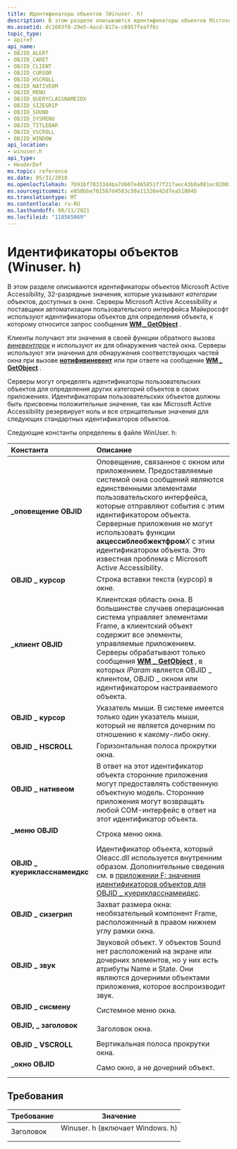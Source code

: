 ```yaml
---
title: Идентификаторы объектов (Winuser. h)
description: В этом разделе описываются идентификаторы объектов Microsoft Active Accessibility, 32-разрядные значения, которые указывают категории объектов, доступных в окне.
ms.assetid: dc1603f8-29e5-4acd-817a-c6957feaff6c
topic_type:
- apiref
api_name:
- OBJID_ALERT
- OBJID_CARET
- OBJID_CLIENT
- OBJID_CURSOR
- OBJID_HSCROLL
- OBJID_NATIVEOM
- OBJID_MENU
- OBJID_QUERYCLASSNAMEIDX
- OBJID_SIZEGRIP
- OBJID_SOUND
- OBJID_SYSMENU
- OBJID_TITLEBAR
- OBJID_VSCROLL
- OBJID_WINDOW
api_location:
- winuser.h
api_type:
- HeaderDef
ms.topic: reference
ms.date: 05/31/2018
ms.openlocfilehash: 7b91bf70333d4ba7d607e465851f7f217aec43b0a081ec020017321fe30a7ede
ms.sourcegitcommit: e858bbe701567d4583c50a11326e42d7ea51804b
ms.translationtype: MT
ms.contentlocale: ru-RU
ms.lasthandoff: 08/11/2021
ms.locfileid: "118565069"
---
```

# <a name="object-identifiers-winuserh"></a>Идентификаторы объектов (Winuser. h)

В этом разделе описываются идентификаторы объектов Microsoft Active Accessibility, 32-разрядные значения, которые указывают *категории* объектов, доступных в окне. Серверы Microsoft Active Accessibility и поставщики автоматизации пользовательского интерфейса Майкрософт используют идентификаторы объектов для определения объекта, к которому относится запрос сообщения [**WM \_ GetObject**](wm-getobject.md) .

Клиенты получают эти значения в своей функции обратного вызова [*виневентпрок*](/windows/desktop/api/Winuser/nc-winuser-wineventproc) и используют их для обнаружения частей окна. Серверы используют эти значения для обнаружения соответствующих частей окна при вызове [**нотифивиневент**](/windows/desktop/api/Winuser/nf-winuser-notifywinevent) или при ответе на сообщение [**WM \_ GetObject**](wm-getobject.md) .

Серверы могут определять идентификаторы пользовательских объектов для определения других категорий объектов в своих приложениях. Идентификаторам пользовательских объектов должны быть присвоены положительные значения, так как Microsoft Active Accessibility резервирует ноль и все отрицательные значения для следующих стандартных идентификаторов объектов.

Следующие константы определены в файле WinUser. h:



| Константа                                                                                                                                                                                    | Описание                                                                                                                                                                                                                                                                                                                                            |
|:--------------------------------------------------------------------------------------------------------------------------------------------------------------------------------------------|:-------------------------------------------------------------------------------------------------------------------------------------------------------------------------------------------------------------------------------------------------------------------------------------------------------------------------------------------------------|
| <span id="OBJID_ALERT"></span><span id="objid_alert"></span><dl> <dt>**\_оповещение OBJID**</dt> </dl>                                     | Оповещение, связанное с окном или приложением. Предоставляемые системой окна сообщений являются единственными элементами пользовательского интерфейса, которые отправляют события с этим идентификатором объекта. Серверные приложения не могут использовать функции **акцессиблеобжектфром**_X_ с этим идентификатором объекта. Это известная проблема с Microsoft Active Accessibility.<br/>          |
| <span id="OBJID_CARET"></span><span id="objid_caret"></span><dl> <dt>**OBJID \_ курсор**</dt> </dl>                                     | Строка вставки текста (курсор) в окне.<br/>                                                                                                                                                                                                                                                                                               |
| <span id="OBJID_CLIENT"></span><span id="objid_client"></span><dl> <dt>**\_клиент OBJID**</dt> </dl>                                  | Клиентская область окна. В большинстве случаев операционная система управляет элементами Frame, а клиентский объект содержит все элементы, управляемые приложением. Серверы обрабатывают только сообщения [**WM \_ GetObject**](wm-getobject.md) , в которых *lParam* является OBJID \_ клиентом, OBJID \_ окном или идентификатором настраиваемого объекта.<br/> |
| <span id="OBJID_CURSOR"></span><span id="objid_cursor"></span><dl> <dt>**OBJID \_ курсор**</dt> </dl>                                  | Указатель мыши. В системе имеется только один указатель мыши, который не является дочерним по отношению к какому-либо окну.<br/>                                                                                                                                                                                                                                      |
| <span id="OBJID_HSCROLL"></span><span id="objid_hscroll"></span><dl> <dt>**OBJID \_ HSCROLL**</dt> </dl>                               | Горизонтальная полоса прокрутки окна.<br/>                                                                                                                                                                                                                                                                                                         |
| <span id="OBJID_NATIVEOM"></span><span id="objid_nativeom"></span><dl> <dt>**OBJID \_ нативеом**</dt> </dl>                            | В ответ на этот идентификатор объекта сторонние приложения могут предоставлять собственную объектную модель. Сторонние приложения могут возвращать любой COM-интерфейс в ответ на этот идентификатор объекта.<br/>                                                                                                                                             |
| <span id="OBJID_MENU"></span><span id="objid_menu"></span><dl> <dt>**\_меню OBJID**</dt> </dl>                                        | Строка меню окна.<br/>                                                                                                                                                                                                                                                                                                                      |
| <span id="OBJID_QUERYCLASSNAMEIDX"></span><span id="objid_queryclassnameidx"></span><dl> <dt>**OBJID \_ куерикласснамеидкс**</dt> </dl> | Идентификатор объекта, который Oleacc.dll используется внутренним образом. Дополнительные сведения см. в [приложении F: значения идентификаторов объектов для OBJID \_ куерикласснамеидкс](appendix-f--object-identifier-values-for-objid-queryclassnameidx.md).<br/>                                                                                                                  |
| <span id="OBJID_SIZEGRIP"></span><span id="objid_sizegrip"></span><dl> <dt>**OBJID \_ сизегрип**</dt> </dl>                            | Захват размера окна: необязательный компонент Frame, расположенный в правом нижнем углу рамки окна.<br/>                                                                                                                                                                                                                                  |
| <span id="OBJID_SOUND"></span><span id="objid_sound"></span><dl> <dt>**OBJID \_ звук**</dt> </dl>                                     | Звуковой объект. У объектов Sound нет расположений на экране или дочерних элементов, но у них есть атрибуты Name и State. Они являются дочерними объектами приложения, которое воспроизводит звук.<br/>                                                                                                                                                         |
| <span id="OBJID_SYSMENU"></span><span id="objid_sysmenu"></span><dl> <dt>**OBJID \_ сисмену**</dt> </dl>                               | Системное меню окна.<br/>                                                                                                                                                                                                                                                                                                                   |
| <span id="OBJID_TITLEBAR"></span><span id="objid_titlebar"></span><dl> <dt>**OBJID, \_ заголовок**</dt> </dl>                            | Заголовок окна.<br/>                                                                                                                                                                                                                                                                                                                     |
| <span id="OBJID_VSCROLL"></span><span id="objid_vscroll"></span><dl> <dt>**OBJID \_ VSCROLL**</dt> </dl>                               | Вертикальная полоса прокрутки окна.<br/>                                                                                                                                                                                                                                                                                                           |
| <span id="OBJID_WINDOW"></span><span id="objid_window"></span><dl> <dt>**\_окно OBJID**</dt> </dl>                                  | Само окно, а не дочерний объект.<br/>                                                                                                                                                                                                                                                                                               |



## <a name="requirements"></a>Требования



| Требование | Значение |
|-------------------|----------------------------------------------------------------------------------------------------------|
| Заголовок<br/> | <dl> <dt>Winuser. h (включает Windows. h)</dt> </dl> |



 

 





